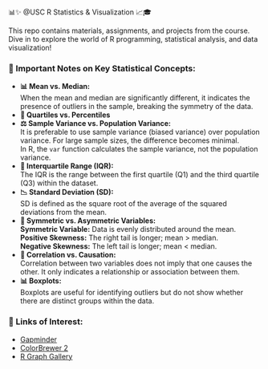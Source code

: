 📊✨ @USC R Statistics & Visualization 📈🎓

<p>This repo contains materials, assignments, and projects from the course. Dive in to explore the world of R programming, statistical analysis, and data visualization!</p>

<h3>📝 Important Notes on Key Statistical Concepts:</h3>

<ul>
  <li><strong>📊 Mean vs. Median:</strong><br>
      When the mean and median are significantly different, it indicates the presence of outliers in the sample, breaking the symmetry of the data.
  </li>
  <li><strong>📏 Quartiles vs. Percentiles</strong><br>
  </li>
  <li><strong>⚖️ Sample Variance vs. Population Variance:</strong><br>
      It is preferable to use sample variance (biased variance) over population variance. For large sample sizes, the difference becomes minimal.<br>
      In R, the <code>var</code> function calculates the sample variance, not the population variance.
  </li>
  <li><strong>📐 Interquartile Range (IQR):</strong><br>
      The IQR is the range between the first quartile (Q1) and the third quartile (Q3) within the dataset.
  </li>
  <li><strong>📉 Standard Deviation (SD):</strong><br>
      SD is defined as the square root of the average of the squared deviations from the mean.
  </li>
  <li><strong>🔄 Symmetric vs. Asymmetric Variables:</strong><br>
      <strong>Symmetric Variable:</strong> Data is evenly distributed around the mean.<br>
      <strong>Positive Skewness:</strong> The right tail is longer; mean > median.<br>
      <strong>Negative Skewness:</strong> The left tail is longer; mean < median.
  </li>
  <li><strong>🔗 Correlation vs. Causation:</strong><br>
      Correlation between two variables does not imply that one causes the other. It only indicates a relationship or association between them.
  </li>
  <li><strong>📊 Boxplots:</strong><br>
      Boxplots are useful for identifying outliers but do not show whether there are distinct groups within the data.
  </li>
</ul>

<h3>🔗 Links of Interest:</h3>
<ul>
  <li><a href="https://www.gapminder.org" target="_blank">Gapminder</a></li>
  <li><a href="https://colorbrewer2.org" target="_blank">ColorBrewer 2</a></li>
  <li><a href="https://www.r-graph-gallery.com" target="_blank">R Graph Gallery</a></li>
</ul>
